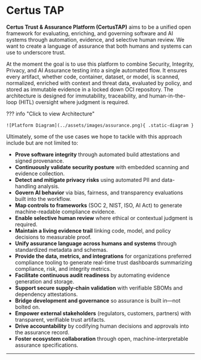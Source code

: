 # Certus TAP

**Certus Trust & Assurance Platform (CertusTAP)**  aims to be a unified open framework for evaluating, enriching, and governing software and AI systems through automation, evidence, and selective human review.  We want to create a language of assurance that both humans and systems can use to underscore trust.

At the moment the goal is to use this platform to combine Security, Integrity, Privacy, and AI Assurance testing into a single automated flow. It ensures every artifact, whether code, container, dataset, or model, is scanned, normalized, enriched with context and threat data, evaluated by policy, and stored as immutable evidence in a locked down OCI repository.  The architecture is designed for immutability, traceability, and human-in-the-loop (HITL) oversight where judgment is required.


??? info "Click to view Architecture"

    ![Platform Diagram](../assets/images/assurance.png){ .static-diagram }


Ultimately, some of the use cases we hope to tackle with this approach include but are not limited to:

* **Prove software integrity** through automated build attestations and signed provenance.
* **Continuously validate security posture** with embedded scanning and evidence collection.
* **Detect and mitigate privacy risks** using automated PII and data-handling analysis.
* **Govern AI behavior** via bias, fairness, and transparency evaluations built into the workflow.
* **Map controls to frameworks** (SOC 2, NIST, ISO, AI Act) to generate machine-readable compliance evidence.
* **Enable selective human review** where ethical or contextual judgment is required.
* **Maintain a living evidence trail** linking code, model, and policy decisions to measurable proof.
* **Unify assurance language across humans and systems** through standardized metadata and schemas.
* **Provide the data, metrics, and integrations** for organizations preferred compliance tooling to generate real-time trust dashboards summarizing compliance, risk, and integrity metrics.
* **Facilitate continuous audit readiness** by automating evidence generation and storage.
* **Support secure supply-chain validation** with verifiable SBOMs and dependency attestations.
* **Bridge development and governance** so assurance is built in—not bolted on.
* **Empower external stakeholders** (regulators, customers, partners) with transparent, verifiable trust artifacts.
* **Drive accountability** by codifying human decisions and approvals into the assurance record.
* **Foster ecosystem collaboration**  through open, machine-interpretable assurance specifications.

---
